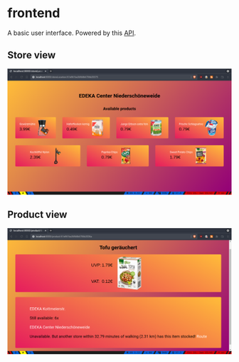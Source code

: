# frontend

A basic user interface. Powered by this [API](https://github.com/htw-kbe-jneidel/api).

## Store view

![Store View](screenshots/store-view.png)

## Product view

![Product View](screenshots/product-view.png)
